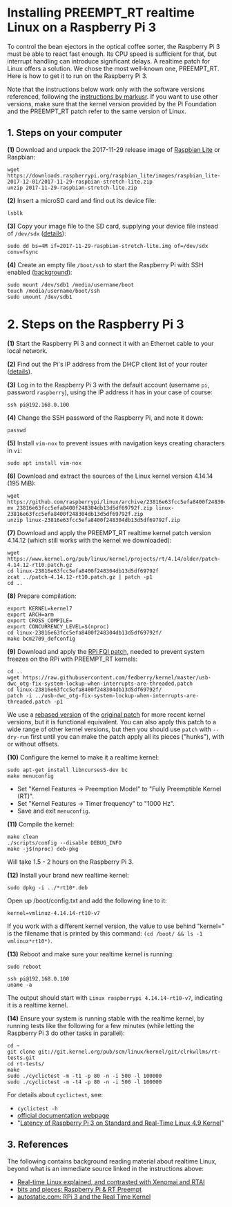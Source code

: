 # Installing PREEMPT_RT realtime Linux on a Raspberry Pi 3

To control the bean ejectors in the optical coffee sorter, the Raspberry Pi 3 must be able to react fast enough. Its CPU speed is sufficient for that, but interrupt handling can introduce significant delays. A realtime patch for Linux offers a solution. We chose the most well-known one, PREEMPT_RT. Here is how to get it to run on the Raspberry Pi 3.

Note that the instructions below work only with the software versions referenced, following the [instructions by markusr](https://github.com/raspberrypi/linux/issues/2244#issuecomment-360495938). If you want to use other versions, make sure that the kernel version provided by the Pi Foundation and the PREEMPT_RT patch refer to the same version of Linux.


## 1. Steps on your computer

**(1)** Download and unpack the 2017-11-29 release image of [Raspbian Lite](https://www.raspberrypi.org/downloads/raspbian/) or Raspbian:

    wget https://downloads.raspberrypi.org/raspbian_lite/images/raspbian_lite-2017-12-01/2017-11-29-raspbian-stretch-lite.zip
    unzip 2017-11-29-raspbian-stretch-lite.zip
    
**(2)** Insert a microSD card and find out its device file:

    lsblk
    
**(3)** Copy your image file to the SD card, supplying your device file instead of `/dev/sdx` ([details](https://www.raspberrypi.org/documentation/installation/installing-images/linux.md)):

    sudo dd bs=4M if=2017-11-29-raspbian-stretch-lite.img of=/dev/sdx conv=fsync
    
**(4)** Create an empty file `/boot/ssh` to start the Raspberry Pi with SSH enabled ([background](https://www.raspberrypi.org/blog/a-security-update-for-raspbian-pixel/)):

    sudo mount /dev/sdb1 /media/username/boot
    touch /media/username/boot/ssh
    sudo umount /dev/sdb1


# 2. Steps on the Raspberry Pi 3


**(1)** Start the Raspberry Pi 3 and connect it with an Ethernet cable to your local network.

**(2)** Find out the Pi's IP address from the DHCP client list of your router ([details](https://www.raspberrypi.org/documentation/remote-access/ip-address.md)).

**(3)** Log in to the Raspberry Pi 3 with the default account (username `pi`, password `raspberry`), using the IP address it has in your case of course:

    ssh pi@192.168.0.100
    
**(4)** Change the SSH password of the Raspberry Pi, and note it down:

    passwd
    
**(5)** Install `vim-nox` to prevent issues with navigation keys creating characters in `vi`:

    sudo apt install vim-nox
    
**(6)** Download and extract the sources of the Linux kernel version 4.14.14 (195 MiB):

    wget https://github.com/raspberrypi/linux/archive/23816e63fcc5efa8400f248304db13d5df69792f.zip
    mv 23816e63fcc5efa8400f248304db13d5df69792f.zip linux-23816e63fcc5efa8400f248304db13d5df69792f.zip
    unzip linux-23816e63fcc5efa8400f248304db13d5df69792f.zip
    
**(7)** Download and apply the PREEMPT_RT realtime kernel patch version 4.14.12 (which still works with the kernel we downloaded):

    wget https://www.kernel.org/pub/linux/kernel/projects/rt/4.14/older/patch-4.14.12-rt10.patch.gz
    cd linux-23816e63fcc5efa8400f248304db13d5df69792f
    zcat ../patch-4.14.12-rt10.patch.gz | patch -p1
    cd ..

**(8)** Prepare compilation:

    export KERNEL=kernel7
    export ARCH=arm
    export CROSS_COMPILE=
    export CONCURRENCY_LEVEL=$(nproc)
    cd linux-23816e63fcc5efa8400f248304db13d5df69792f/
    make bcm2709_defconfig

**(9)** Download and apply the [RPi FQI patch](https://www.osadl.org/Single-View.111+M5c03315dc57.0.html), needed to prevent system freezes on the RPi with PREEMPT_RT kernels:

    cd ..
    wget https://raw.githubusercontent.com/fedberry/kernel/master/usb-dwc_otg-fix-system-lockup-when-interrupts-are-threaded.patch
    cd linux-23816e63fcc5efa8400f248304db13d5df69792f/
    patch -i ../usb-dwc_otg-fix-system-lockup-when-interrupts-are-threaded.patch -p1

We use a [rebased version](https://github.com/fedberry/kernel/blob/master/usb-dwc_otg-fix-system-lockup-when-interrupts-are-threaded.patch) of the [original patch](https://www.osadl.org/monitoring/patches/rbs3s/usb-dwc_otg-fix-system-lockup-when-interrupts-are-threaded.patch.html) for more recent kernel versions, but it is functional equivalent. You can also apply this patch to a wide range of other kernel versions, but then you should use `patch` with `--dry-run` first until you can make the patch apply all its pieces ("hunks"), with or without offsets.

**(10)** Configure the kernel to make it a realtime kernel:

    sudo apt-get install libncurses5-dev bc 
    make menuconfig

* Set "Kernel Features → Preemption Model" to  "Fully Preemptible Kernel (RT)".
* Set "Kernel Features → Timer frequency" to "1000 Hz".
* Save and exit `menuconfig`.

**(11)** Compile the kernel:

    make clean
    ./scripts/config --disable DEBUG_INFO
    make -j$(nproc) deb-pkg

Will take 1.5 - 2 hours on the Raspberry Pi 3.

**(12)** Install your brand new realtime kernel:

    sudo dpkg -i ../*rt10*.deb

Open up /boot/config.txt and add the following line to it: 

    kernel=vmlinuz-4.14.14-rt10-v7 

If you work with a different kernel version, the value to use behind "kernel=" is the filename that is printed by this command: `(cd /boot/ && ls -1 vmlinuz*rt10*)`.

**(13)** Reboot and make sure your realtime kernel is running:

    sudo reboot
    
    ssh pi@192.168.0.100
    uname -a
    
The output should start with `Linux raspberrypi 4.14.14-rt10-v7`, indicating it is a realtime kernel.

**(14)** Ensure your system is running stable with the realtime kernel, by running tests like the following for a few minutes (while letting the Raspberry Pi 3 do other tasks in parallel):

    cd ~
    git clone git://git.kernel.org/pub/scm/linux/kernel/git/clrkwllms/rt-tests.git
    cd rt-tests/
    make
    sudo ./cyclictest -m -t1 -p 80 -n -i 500 -l 100000
    sudo ./cyclictest -m -t4 -p 80 -n -i 500 -l 100000

For details about `cyclictest`, see:

* `cyclictest -h`
* [official documentation webpage](https://wiki.linuxfoundation.org/realtime/documentation/howto/tools/cyclictest)
* "[Latency of Raspberry Pi 3 on Standard and Real-Time Linux 4.9 Kernel](https://medium.com/@metebalci/-2d9c20704495)"


## 3. References

The following contains background reading material about realtime Linux, beyond what is an immediate source linked in the instructions above:

* [Real-time Linux explained, and contrasted with Xenomai and RTAI](http://linuxgizmos.com/real-time-linux-explained/)
* [bits and pieces: Raspberry Pi & RT Preempt](https://isojed.nl/blog/2017/10/25/raspberry-pi-rt-preempt/)
* [autostatic.com: RPi 3 and the Real Time Kernel](https://autostatic.com/2017/06/27/rpi-3-and-the-real-time-kernel/)
